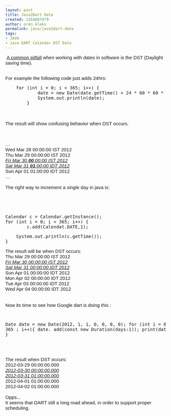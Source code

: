 ```yaml
---
layout: post
title: Java2Dart Date
created: 1354887479
author: oren.kleks
permalink: java/java2dart-date
tags:
- JAVA
- Java DART Calendar DST Date
---
```

<p>&nbsp;<b id="internal-source-marker_0.5118415981996804" style="font-weight: normal;"><span style="font-size: 15px; font-family: Arial; vertical-align: baseline; white-space: pre-wrap;"><a href="http://stackoverflow.com/questions/428918/how-can-i-increment-a-date-by-one-day-in-java">A common pitfall</a> when working with dates in software is the DST (Daylight saving time).</span></b></p>
<p><b id="internal-source-marker_0.5118415981996804" style="font-weight: normal;"><br />
<span style="font-size: 15px; font-family: Arial; vertical-align: baseline; white-space: pre-wrap;">For example the following code just adds 24hrs:</span><br />
</b></p>
<pre title="code" class="brush: java;">
	for (int i = 0; i &lt; 365; i++) {
			date = new Date(date.getTime() + 24 * 60 * 60 * 1000);
			System.out.println(date);
		}</pre>
<p><b id="internal-source-marker_0.5118415981996804" style="font-weight: normal;"><br />
<br />
<span style="font-size: 15px; font-family: Arial; vertical-align: baseline; white-space: pre-wrap;">The result will show confusing behavior when DST occurs.</span></b></p>
<p><b id="internal-source-marker_0.5118415981996804" style="font-weight: normal;"> </b></p>
<p><b id="internal-source-marker_0.5118415981996804" style="font-weight: normal;"><span style="font-size: 15px; font-family: Arial; vertical-align: baseline; white-space: pre-wrap;"><br />
&hellip;</span><br />
<span style="font-size: 15px; font-family: Arial; vertical-align: baseline; white-space: pre-wrap;">Wed Mar 28 00:00:00 IST 2012</span><br />
<span style="font-size: 15px; font-family: Arial; vertical-align: baseline; white-space: pre-wrap;">Thu Mar 29 00:00:00 IST 2012</span></b><b id="internal-source-marker_0.5118415981996804" style="font-weight: normal;"><u><br />
<em><span style="font-size: 15px; font-family: Arial; vertical-align: baseline; white-space: pre-wrap;">Fri Mar 30 </span></em></u></b><b id="internal-source-marker_0.5118415981996804" style="font-weight: normal;"><u><em><span style="font-size: 15px; font-family: Arial; font-weight: bold; vertical-align: baseline; white-space: pre-wrap;">00</span></em></u></b><b id="internal-source-marker_0.5118415981996804" style="font-weight: normal;"><u><em><span style="font-size: 15px; font-family: Arial; vertical-align: baseline; white-space: pre-wrap;">:00:00 IST 2012</span><br />
<span style="font-size: 15px; font-family: Arial; vertical-align: baseline; white-space: pre-wrap;">Sat Mar 31 </span><span style="font-size: 15px; font-family: Arial; font-weight: bold; vertical-align: baseline; white-space: pre-wrap;">01</span><span style="font-size: 15px; font-family: Arial; vertical-align: baseline; white-space: pre-wrap;">:00:00 IDT 2012</span></em></u></b><b id="internal-source-marker_0.5118415981996804" style="font-weight: normal;"><br />
<span style="font-size: 15px; font-family: Arial; vertical-align: baseline; white-space: pre-wrap;">Sun Apr 01 01:00:00 IDT 2012</span><br />
<span style="font-size: 15px; font-family: Arial; vertical-align: baseline; white-space: pre-wrap;">&hellip;</span><br />
<br />
<span style="font-size: 15px; font-family: Arial; vertical-align: baseline; white-space: pre-wrap;">The right way to increment a single day in java is:</span><br />
</b></p>
<p>&nbsp;</p>
<p>&nbsp;</p>
<pre title="code" class="brush: java;">
Calendar c = Calendar.getInstance();
for (int i = 0; i &lt; 365; i++) {
        c.add(Calendat.DATE,1);</pre>
<pre title="code" class="brush: java;">
 	System.out.println(c.getTime());
}
</pre>
<p><b id="internal-source-marker_0.5118415981996804" style="font-weight: normal;"> <span style="font-size: 15px; font-family: Arial; vertical-align: baseline; white-space: pre-wrap;">The result will be when DST occurs:</span><br />
<span style="font-size: 15px; font-family: Arial; vertical-align: baseline; white-space: pre-wrap;">Thu Mar 29 00:00:00 IST 2012</span><u><em><br />
<span style="font-size: 15px; font-family: Arial; vertical-align: baseline; white-space: pre-wrap;">Fri Mar 30 00:00:00 IST 2012</span><br />
<span style="font-size: 15px; font-family: Arial; vertical-align: baseline; white-space: pre-wrap;">Sat Mar 31 00:00:00 IDT 2012</span></em></u><br />
<span style="font-size: 15px; font-family: Arial; vertical-align: baseline; white-space: pre-wrap;">Sun Apr 01 00:00:00 IDT 2012</span><br />
<span style="font-size: 15px; font-family: Arial; vertical-align: baseline; white-space: pre-wrap;">Mon Apr 02 00:00:00 IDT 2012</span><br />
<span style="font-size: 15px; font-family: Arial; vertical-align: baseline; white-space: pre-wrap;">Tue Apr 03 00:00:00 IDT 2012</span><br />
<span style="font-size: 15px; font-family: Arial; vertical-align: baseline; white-space: pre-wrap;">Wed Apr 04 00:00:00 IDT 2012</span><br />
<br />
<br />
<span style="font-size: 15px; font-family: Arial; vertical-align: baseline; white-space: pre-wrap;">Now its time to see how Google dart is doing this : </span></b></p>
<pre title="code" class="brush: java;">

  Date date = new  Date(2012,  1,  1,  0,  0,  0,       0);
  for (int i = 0; i &lt; 365 ; i++){
  date. add(const new Duration(days:1));
   print(date);
  }</pre>
<p><b id="internal-source-marker_0.5118415981996804" style="font-weight: normal;"><br />
<br />
<span style="font-size: 15px; font-family: Arial; vertical-align: baseline; white-space: pre-wrap;">The result when DST occurs:</span><br />
<span style="font-size: 15px; font-family: Arial; vertical-align: baseline; white-space: pre-wrap;">2012-03-29 00:00:00.000</span><u><em><br />
<span style="font-size: 15px; font-family: Arial; vertical-align: baseline; white-space: pre-wrap;">2012-03-30 00:00:00.000</span><br />
<span style="font-size: 15px; font-family: Arial; vertical-align: baseline; white-space: pre-wrap;">2012-03-31 01:00:00.000</span></em></u><br />
<span style="font-size: 15px; font-family: Arial; vertical-align: baseline; white-space: pre-wrap;">2012-04-01 01:00:00.000</span><br />
<span style="font-size: 15px; font-family: Arial; vertical-align: baseline; white-space: pre-wrap;">2012-04-02 01:00:00.000</span><br />
<br />
<span style="font-size: 15px; font-family: Arial; vertical-align: baseline; white-space: pre-wrap;">Opps...</span><br />
<span style="font-size: 15px; font-family: Arial; vertical-align: baseline; white-space: pre-wrap;">It seems that DART still a long road ahead, in order to support proper scheduling.</span></b></p>
<p>&nbsp;</p>
